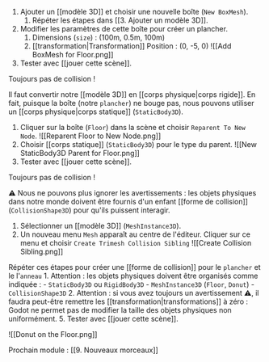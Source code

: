1. Ajouter un [[modèle 3D]] et choisir une nouvelle boîte (`New BoxMesh`).
	1. Répéter les étapes dans [[3. Ajouter un modèle 3D]].
2. Modifier les paramètres de cette boîte pour créer un plancher.
	1. Dimensions (`size`) : (100m, 0.5m, 100m)
	2. [[transformation|Transformation]] Position : (0, -5, 0)
	![[Add BoxMesh for Floor.png]]
3. Tester avec [[jouer cette scène]]. 

Toujours pas de collision !

Il faut convertir notre [[modèle 3D]] en [[corps physique|corps rigide]]. En fait, puisque la boîte (notre `plancher`) ne bouge pas, nous pouvons utiliser un [[corps physique|corps statique]] (`StaticBody3D`).

1. Cliquer sur la boîte (`Floor`) dans la scène et choisir `Reparent To New Node`.
	![[Reparent Floor to New Node.png]]
2. Choisir [[corps statique]] (`StaticBody3D`) pour le type du parent.
	![[New StaticBody3D Parent for Floor.png]]
3. Tester avec [[jouer cette scène]].

Toujours pas de collision !

⚠️ Nous ne pouvons plus ignorer les avertissements : les objets physiques dans notre monde doivent être fournis d'un enfant [[forme de collision]] (`CollisionShape3D`) pour qu'ils puissent interagir.

1. Sélectionner un [[modèle 3D]] (`MeshInstance3D`).
2. Un nouveau menu `Mesh` apparaît au centre de l'éditeur. Cliquer sur ce menu et choisir `Create Trimesh Collision Sibling`
	![[Create Collision Sibling.png]]

Répéter ces étapes pour créer une [[forme de collision]] pour le `plancher` et le l'`anneau`
	1. Attention : les objets physiques doivent être organisés comme indiquée :
		- `StaticBody3D` ou `RigidBody3D`
			- `MeshInstance3D` (`Floor`, `Donut`)
			- `CollisionShape3D`
	2. Attention : si vous avez toujours un avertissement ⚠️, il faudra peut-être remettre les [[transformation|transformations]] à zéro : Godot ne permet pas de modifier la taille des objets physiques non uniformément.
5. Tester avec [[jouer cette scène]]. 

![[Donut on the Floor.png]]

Prochain module : [[9. Nouveaux morceaux]]